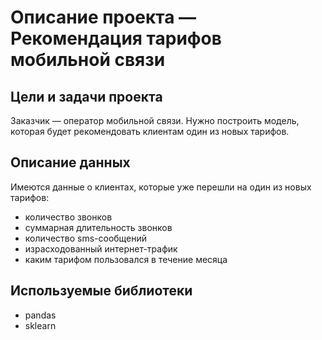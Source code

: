 # Описание проекта — Рекомендация тарифов мобильной связи

## Цели и задачи проекта

Заказчик — оператор мобильной связи. Нужно построить модель, которая будет рекомендовать клиентам один из новых тарифов.

## Описание данных

Имеются данные о клиентах, которые уже перешли на один из новых тарифов:
- количество звонков
- суммарная длительность звонков
- количество sms-сообщений
- израсходованный интернет-трафик
- каким тарифом пользовался в течение месяца

## Используемые библиотеки

- pandas
- sklearn